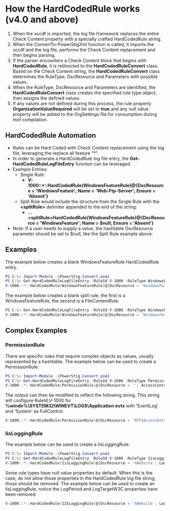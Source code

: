 # How the HardCodedRule works (v4.0 and above)

1. When the xccdf is imported, the log file framework replaces the entire Check Content property with a specially crafted HardCodedRule string.
2. When the ConvertTo-PowerStigXml function is called, it imports the xccdf and the log file, performs the Check Content replacement and then begins parsing.
3. If the parser encounters a Check Content block that begins with **HardCodedRule**, it is redirected to the **HardCodedRuleConvert** class. Based on the Check Content string, the **HardCodedRuleConvert** class determines the RuleType, DscResource and Parameters with possible values.
4. When the RuleType, DscResource and Parameters are identified, the **HardCodedRuleConvert** class creates the specified rule type object, then assigns the defined values.
5. If any values are not defined during this process, the rule property **OrganizationValueRequired** will be set to **true** and any null value property will be added to the OrgSettings file for consumption during mof compilation.

## HardCodedRule Automation

* Rules can be Hard Coded with Check Content replacement using the log file, leveraging the replace all feature "*".
* In order to generate a HardCodedRule log file entry, the **Get-HardCodedRuleLogFileEntry** function can be leveraged.
* Example Entries:
  * Single Rule:
    * **V-1000::*::HardCodedRule(WindowsFeatureRule)@{DscResource = 'WindowsFeature'; Name = 'Web-Ftp-Server'; Ensure = 'Absent'}**
  * Split Rule would include the structure from the Single Rule with the **\<splitRule>** delimiter appended to the end of the string:
    * **...\<splitRule>HardCodedRule(WindowsFeatureRule)@{DscResource = 'WindowsFeature'; Name = $null; Ensure = 'Absent'}**
* Note: If a user needs to supply a value, the hashtable DscResource parameter should be set to $null, like the Split Rule example above.

## Examples

The example below creates a blank WindowsFeatureRule HardCodedRule entry.

```PowerShell
PS C:\> Import-Module .\PowerStig.Convert.psm1
PS C:\> Get-HardCodedRuleLogFileEntry -RuleId V-1000 -RuleType WindowsFeatureRule
V-1000::*::HardCodedRule(WindowsFeatureRule)@{DscResource = 'WindowsFeature'; Ensure = $null; Name = $null}
```

The example below creates a blank split rule, the first is a WindowsFeatureRule, the second is a FileContentRule.

```PowerShell
PS C:\> Get-HardCodedRuleLogFileEntry -RuleId V-1000 -RuleType WindowsFeatureRule, FileContentRule
V-1000::*::HardCodedRule(WindowsFeatureRule)@{DscResource = 'WindowsFeature'; Ensure = $null; Name = $null}<splitRule>HardCodedRule(FileContentRule)@{DscResource = 'ReplaceText'; Key = $null; Value = $null}
```

## Complex Examples

### PermissionRule

There are specific rules that require complex objects as values, usually represented by a hashtable.  The example below can be used to create a PermissionRule:

```PowerShell
PS C:\> Import-Module .\PowerStig.Convert.psm1
PS C:\> Get-HardCodedRuleLogFileEntry -RuleId V-1000 -RuleType PermissionRule
V-1000::*::HardCodedRule(PermissionRule)@{DscResource = ''; AccessControlEntry = $null; Force = $null; Path = $null}
```

The output can then be modified to reflect the following string. This string will configure RuleId V-1000 for **%windir%\SYSTEM32\WINEVT\LOGS\Application.evtx** with 'EventLog' and 'System' as FullControl.

```PowerShell
V-1000::*::HardCodedRule(PermissionRule)@{DscResource = 'NTFSAccessEntry'; AccessControlEntry = @(@{Type = $null; Principal = 'Eventlog'; ForcePrincipal = 'False'; Inheritance = $null; Rights = 'FullControl'}, @{Type = $null; Principal = 'SYSTEM'; ForcePrincipal = 'False'; Inheritance = $null; Rights = 'FullControl'}); Force = 'True'; Path = '%windir%\SYSTEM32\WINEVT\LOGS\Application.evtx'}
```

### IisLoggingRule

The example below can be used to create a IisLoggingRule:

```PowerShell
PS C:\> Import-Module .\PowerStig.Convert.psm1
PS C:\> Get-HardCodedRuleLogFileEntry -RuleId V-1000 -RuleType IisLoggingRule
V-1000::*::HardCodedRule(IisLoggingRule)@{DscResource = 'XWebsite'; LogCustomFieldEntry = $null; LogFlags = $null; LogFormat = $null; LogPeriod = $null; LogTargetW3C = $null}
```

Some rule types have null value properties by default. When this is the case, do not allow those properties in the HardCodedRule log file string, those should be removed. The example below can be used to create an IisLoggingRule, notice the LogPeriod and LogTargetW3C properties have been removed.

```PowerShell
V-1000::*::HardCodedRule(IISLoggingRule)@{DscResource = 'XWebsite'; LogCustomFieldEntry = @(@{SourceType = 'ServerVariable'; SourceName = 'HTTP_USER_AGENT'},@{SourceType = 'RequestHeader'; SourceName = 'Authorization'}); LogFlags = 'UserAgent,UserName,Referer'; LogFormat = 'W3C'}
```
